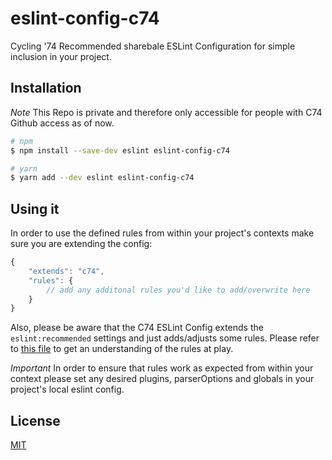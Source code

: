 # eslint-config-c74
Cycling '74 Recommended sharebale ESLint Configuration for simple inclusion in your project.

## Installation
*Note* This Repo is private and therefore only accessible for people with C74 Github access as of now.

```sh
# npm
$ npm install --save-dev eslint eslint-config-c74
```

```sh
# yarn
$ yarn add --dev eslint eslint-config-c74
```
## Using it
In order to use the defined rules from within your project's contexts make sure you are extending the config:

```js
{
	"extends": "c74",
	"rules": {
		// add any additonal rules you'd like to add/overwrite here
	}
}
```

Also, please be aware that the C74 ESLint Config extends the `eslint:recommended` settings and just adds/adjusts some rules. Please refer to [this file](index.js) to get an understanding of the rules at play.

*Important* In order to ensure that rules work as expected from within your context please set any desired plugins, parserOptions and globals in your project's local eslint config.

## License

[MIT](LICENSE)
